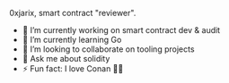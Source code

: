 0xjarix, smart contract "reviewer".

- 🔭 I’m currently working on smart contract dev & audit
- 🌱 I’m currently learning Go
- 👯 I’m looking to collaborate on tooling projects
- 💬 Ask me about solidity
- ⚡ Fun fact: I love Conan 🕵️‍♂️
